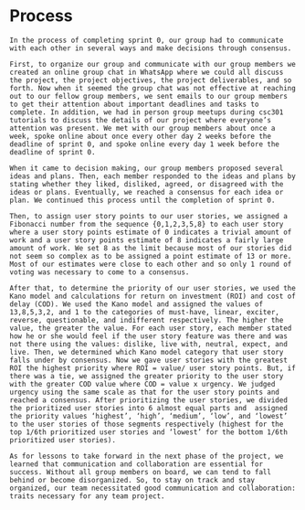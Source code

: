 # Process

	In the process of completing sprint 0, our group had to communicate with each other in several ways and make decisions through consensus. 

	First, to organize our group and communicate with our group members we created an online group chat in WhatsApp where we could all discuss the project, the project objectives, the project deliverables, and so forth. Now when it seemed the group chat was not effective at reaching out to our fellow group members, we sent emails to our group members to get their attention about important deadlines and tasks to complete. In addition, we had in person group meetups during csc301 tutorials to discuss the details of our project where everyone’s attention was present. We met with our group members about once a week, spoke online about once every other day 2 weeks before the deadline of sprint 0, and spoke online every day 1 week before the deadline of sprint 0.  

	When it came to decision making, our group members proposed several ideas and plans. Then, each member responded to the ideas and plans by stating whether they liked, disliked, agreed, or disagreed with the ideas or plans. Eventually, we reached a consensus for each idea or plan. We continued this process until the completion of sprint 0.

	Then, to assign user story points to our user stories, we assigned a Fibonacci number from the sequence {0,1,2,3,5,8} to each user story where a user story points estimate of 0 indicates a trivial amount of work and a user story points estimate of 8 indicates a fairly large amount of work. We set 8 as the limit because most of our stories did not seem so complex as to be assigned a point estimate of 13 or more. Most of our estimates were close to each other and so only 1 round of voting was necessary to come to a consensus. 

	After that, to determine the priority of our user stories, we used the Kano model and calculations for return on investment (ROI) and cost of delay (COD). We used the Kano model and assigned the values of 13,8,5,3,2, and 1 to the categories of must-have, linear, exciter, reverse, questionable, and indifferent respectively. The higher the value, the greater the value. For each user story, each member stated how he or she would feel if the user story feature was there and was not there using the values: dislike, live with, neutral, expect, and live. Then, we determined which Kano model category that user story falls under by consensus. Now we gave user stories with the greatest ROI the highest priority where ROI = value/ user story points. But, if there was a tie, we assigned the greater priority to the user story with the greater COD value where COD = value x urgency. We judged urgency using the same scale as that for the user story points and reached a consensus. After prioritizing the user stories, we divided the prioritized user stories into 6 almost equal parts and  assigned the priority values ‘highest’, ‘high’, ‘medium’, ‘low’, and ‘lowest’ to the user stories of those segments respectively (highest for the top 1/6th prioritized user stories and ‘lowest’ for the bottom 1/6th prioritized user stories).  

	As for lessons to take forward in the next phase of the project, we learned that communication and collaboration are essential for success. Without all group members on board, we can tend to fall behind or become disorganized. So, to stay on track and stay organized, our team necessitated good communication and collaboration: traits necessary for any team project.
